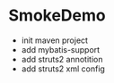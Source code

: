 # SmokeDemo 

- init maven project
- add mybatis-support
- add struts2 annotition
- add struts2 xml config
